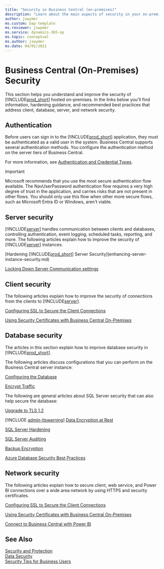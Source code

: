 ```yaml
---
title: "Security in Business Central (on-premises)"
description: "Learn about the main aspects of security in your on-premises deployment of Dynamics 365 Business Central."
author: jswymer
ms.custom: bap-template
ms.reviewer: jswymer
ms.service: dynamics-365-op
ms.topic: conceptual
ms.author: jswymer
ms.date: 04/01/2021
---
```

# Business Central (On-Premises) Security

This section helps you understand and improve the security of [!INCLUDE[prod_short](../developer/includes/prod_short.md)] hosted on-premises. In the links below you'll find information, hardening guidance, and recommended best practices that address client, database, server, and network security.  

## Authentication

Before users can sign in to the [!INCLUDE[prod_short](../developer/includes/prod_short.md)] application, they must be authenticated as a valid user in the system. Business Central supports several authentication methods. You configure the authentication method on the server tiers of Business Central.

For more information, see [Authentication and Credential Types](../administration/users-credential-types.md).

> [!IMPORTANT]
> Microsoft recommends that you use the most secure authentication flow available. The NavUserPassword authentication flow requires a very high degree of trust in the application, and carries risks that are not present in other flows. You should only use this flow when other more secure flows, such as Microsoft Entra ID or Windows, aren't viable.

## Server security

[!INCLUDE[server](../developer/includes/server.md)] handles communication between clients and databases, controlling authentication, event logging, scheduled tasks, reporting, and more. The following articles explain how to improve the security of [!INCLUDE[server](../developer/includes/server.md)] instances.

[Hardening [!INCLUDE[prod_short](../developer/includes/prod_short.md)] Server Security](enhancing-server-instance-security.md)  

[Locking Down Server Communication settings](security-lock-down-server-communication.md)  

<!-- [Using Multiple Business Central Servers for Stability](security-multiple-server-instances.md) available soon-->  

## Client security

The following articles explain how to improve the security of connections from the clients to [!INCLUDE[server](../developer/includes/server.md)].  

[Configuring SSL to Secure the Client Connections](../deployment/configure-ssl-web-client-connection.md)

[Using Security Certificates with Business Central On-Premises](../deployment/implement-security-certificates-production-environment.md)

## Database security

The articles in this section explain how to improve database security in [!INCLUDE[prod_short](../developer/includes/prod_short.md)].

The following articles discuss configurations that you can perform on the Business Central server instance:

[Configuring the Database](../administration/configure-sql-server-authentication.md)

[Encrypt Traffic](enhancing-server-instance-security.md#data-encryption)

<!-- coming soon [Minimum database user privileges](security-minimum-database-user-privileges.md)  -->

The following are general articles about SQL Server security that can also help secure the database:

[Upgrade to TLS 1.2](https://support.microsoft.com/help/3135244/tls-1-2-support-for-microsoft-sql-server)
  
[!INCLUDE [admin-tlswarning](../developer/includes/admin-tlswarning.md)]
[Data Encryption at Rest](transparent-data-encryption.md)

[SQL Server Hardening](/sql/relational-databases/security/securing-sql-server?view=sql-server-2017)
  
[SQL Server Auditing](/sql/relational-databases/security/auditing/sql-server-audit-database-engine?view=sql-server-2017)

[Backup Encryption](/sql/relational-databases/backup-restore/backup-encryption?view=sql-server-2017)

[Azure Database Security Best Practices](/azure/security/fundamentals/database-best-practices)

## Network security

The following articles explain how to secure client, web service, and Power BI connections over a wide area network by using HTTPS and security certificates. 

[Configuring SSL to Secure the Client Connections](../deployment/configure-ssl-web-client-connection.md)

[Using Security Certificates with Business Central On-Premises](../deployment/implement-security-certificates-production-environment.md)

[Connect to Business Central with Power BI](/power-bi/service-connect-to-microsoft-dynamics-nav)

## See Also  

[Security and Protection](security-and-protection.md)  
[Data Security](data-security.md)  
[Security Tips for Business Users](security-users.md)  
